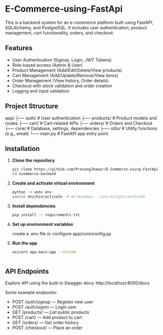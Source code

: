 # E-Commerce-using-FastApi

This is a backend system for an e-commerce platform built using FastAPI, SQLAlchemy, and PostgreSQL. It includes user authentication, product management, cart functionality, orders, and checkout.

## Features

- User Authentication (Signup, Login, JWT Tokens)
- Role-based access (Admin & User)
- Product Management (Add/Edit/Delete/View products)
- Cart Management (Add/Update/Remove/View items)
- Order Management (View history, Order details)
- Checkout with stock validation and order creation
- Logging and input validation

## Project Structure

app/
├── auth/ # User authentication
├── products/ # Product models and routes
├── cart/ # Cart-related APIs
├── orders/ # Orders and Checkout
├── core/ # Database, settings, dependencies
├── utils/ # Utility functions (e.g., email)
└── main.py # FastAPI app entry point


## Installation

1. **Clone the repository**
   ```bash
   git clone https://github.com/PrasangJhawar/E-Commerce-using-FastApi.git
   cd ecommerce-backend

2. **Create and activate virtual environment**
    ```bash
    python -m venv env
    source env/bin/activate  # on Windows: .\env\Scripts\activate

3. **Install dependencies**
    ```bash
    pip install -r requirements.txt

4. **Set up environment variables**

    create a .env file or configure app/core/config.py

5. **Run the app**
    ```bash
    uvicorn app.main:app --reload



## API Endpoints
Explore API using the built-in Swagger docs:
    http://localhost:8000/docs

Some example endpoints:

- POST /auth/signup — Register new user
- POST /auth/signin — Login user
- GET /products/ — List public products
- POST /cart/ — Add product to cart
- GET /orders/ — Get order history
- POST /checkout/ — Place an order